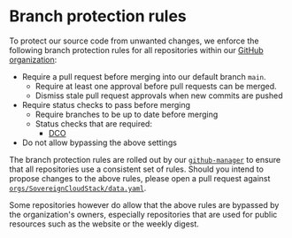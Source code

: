 # Branch protection rules

To protect our source code from unwanted changes, we enforce the following branch protection rules for all repositories within our [GitHub organization](https://github.com/SovereignCloudStack):

- Require a pull request before merging into our default branch `main`.
    - Require at least one approval before pull requests can be merged.
    - Dismiss stale pull request approvals when new commits are pushed
- Require status checks to pass before merging
    - Require branches to be up to date before merging
    - Status checks that are required:
        - [DCO](dco-and-licenses.md)
- Do not allow bypassing the above settings

The branch protection rules are rolled out by our [`github-manager`](https://github.com/SovereignCloudStack/github-manager) to ensure that all repositories use a consistent set of rules. Should you intend to propose changes to the above rules, please open a pull request against [`orgs/SovereignCloudStack/data.yaml`](https://github.com/SovereignCloudStack/github-manager/blob/main/orgs/SovereignCloudStack/data.yaml).

Some repositories however do allow that the above rules are bypassed by the organization's owners, especially repositories that are used for public resources such as the website or the weekly digest.